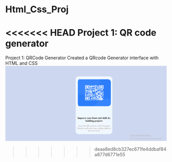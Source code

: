# Html_Css_Proj
<<<<<<< HEAD
Project 1: QR code generator
=======
Project 1: QRCode Generator
Created a QRcode Generator interface with HTML and CSS
![product](https://github.com/hanningto/Html_Css_Proj/blob/main/QRcodeGenerator/Screenshot%202024-05-08%20225948.png)
>>>>>>> deaa8ed8cb327ec671fe4ddbaf84a877d6771e55
